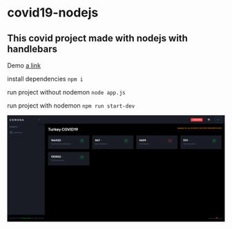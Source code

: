 # covid19-nodejs
## This covid project made with nodejs with handlebars

Demo [a link](https://covid19-nodejs-demo.herokuapp.com/)


install dependencies `npm i`

run project without nodemon `node app.js`

run project with nodemon `npm run start-dev`

![covid19_turkey](https://raw.githubusercontent.com/erdoganabaci/covid19-nodejs/master/github_images/covid_turkey.PNG)
